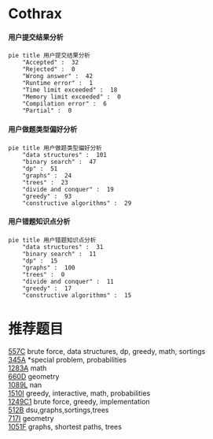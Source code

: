 # Cothrax

<!-- tabs:start -->



#### **用户提交结果分析**

```mermaid
pie title 用户提交结果分析
    "Accepted" :  32
    "Rejected" :  0
    "Wrong answer" :  42
    "Runtime error" :  1
    "Time limit exceeded" :  18
    "Memory limit exceeded" :  0
    "Compilation error" :  6
    "Partial" :  0
```

#### **用户做题类型偏好分析**

```mermaid
pie title 用户做题类型偏好分析
    "data structures" :  101
    "binary search" :  47
    "dp" :  51
    "graphs" :  24
    "trees" :  23
    "divide and conquer" :  19
    "greedy" :  93
    "constructive algorithms" :  29
```
#### **用户错题知识点分析**

```mermaid
pie title 用户错题知识点分析
    "data structures" :  31
    "binary search" :  11
    "dp" :  15
    "graphs" :  100
    "trees" :  0
    "divide and conquer" :  11
    "greedy" :  17
    "constructive algorithms" :  15
```



<!-- tabs:end -->
# 推荐题目
[557C](https://codeforces.com/contest/557/problem/C)		brute force,
                        data structures,
                        dp,
                        greedy,
                        math,
                        sortings		  
[345A](https://codeforces.com/contest/345/problem/A)		*special problem,
                        probabilities		  
[1283A](https://codeforces.com/contest/1283/problem/A)		math		  
[660D](https://codeforces.com/contest/660/problem/D)		geometry		  
[1089L](https://codeforces.com/contest/1089/problem/L)		nan		  
[1510I](https://codeforces.com/contest/1510/problem/I)		greedy,
                        interactive,
                        math,
                        probabilities		  
[1249C1](https://codeforces.com/contest/1249C/problem/1)		brute force,
                        greedy,
                        implementation		  
[512B](https://codeforces.com/contest/512/problem/B)		dsu,graphs,sortings,trees		  
[717I](https://codeforces.com/contest/717/problem/I)		geometry		  
[1051F](https://codeforces.com/contest/1051/problem/F)		graphs,
                        shortest paths,
                        trees		  
